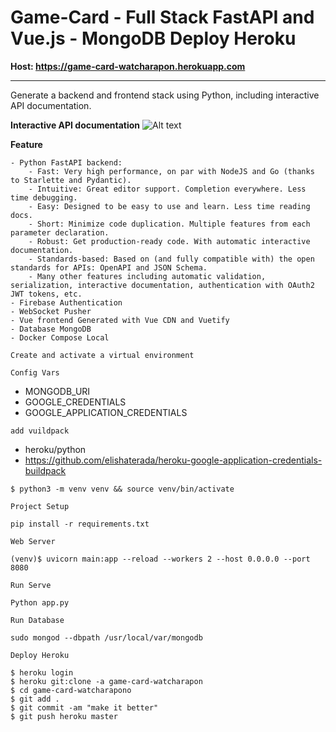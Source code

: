 # Game-Card - Full Stack FastAPI and Vue.js - MongoDB Deploy Heroku
**Host: https://game-card-watcharapon.herokuapp.com**
****

Generate a backend and frontend stack using Python, including interactive API documentation.

**Interactive API documentation**
![Alt text](https://github.com/watcharap0n/game-card/blob/main/static/Screen%20Shot%202564-03-26%20at%2001.25.57.png?raw=true "Title")

**Feature**

    - Python FastAPI backend:
        - Fast: Very high performance, on par with NodeJS and Go (thanks to Starlette and Pydantic).
        - Intuitive: Great editor support. Completion everywhere. Less time debugging.
        - Easy: Designed to be easy to use and learn. Less time reading docs.
        - Short: Minimize code duplication. Multiple features from each parameter declaration.
        - Robust: Get production-ready code. With automatic interactive documentation.
        - Standards-based: Based on (and fully compatible with) the open standards for APIs: OpenAPI and JSON Schema.
        - Many other features including automatic validation, serialization, interactive documentation, authentication with OAuth2 JWT tokens, etc.
    - Firebase Authentication
    - WebSocket Pusher
    - Vue frontend Generated with Vue CDN and Vuetify
    - Database MongoDB
    - Docker Compose Local

`Create and activate a virtual environment`

`Config Vars`

- MONGODB_URI
- GOOGLE_CREDENTIALS
- GOOGLE_APPLICATION_CREDENTIALS

`add vuildpack`

- heroku/python
- https://github.com/elishaterada/heroku-google-application-credentials-buildpack

~~~~
$ python3 -m venv venv && source venv/bin/activate
 ~~~~        

`Project Setup`

~~~~
pip install -r requirements.txt
 ~~~~

`Web Server`

~~~~
(venv)$ uvicorn main:app --reload --workers 2 --host 0.0.0.0 --port 8080
~~~~

`Run Serve`

~~~~
Python app.py
 ~~~~

`Run Database`

~~~~
sudo mongod --dbpath /usr/local/var/mongodb
 ~~~~

`Deploy Heroku`

~~~~
$ heroku login
$ heroku git:clone -a game-card-watcharapon
$ cd game-card-watcharapono
$ git add .
$ git commit -am "make it better"
$ git push heroku master
 ~~~~
